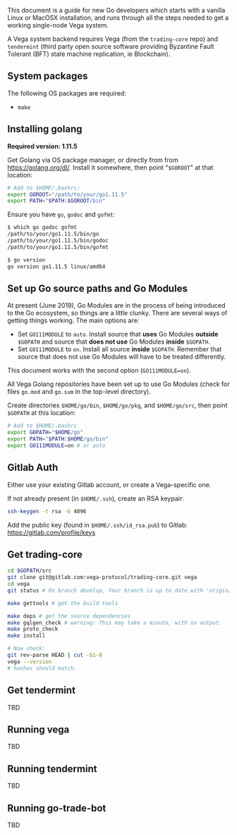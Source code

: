 This document is a guide for new Go developers which starts with a vanilla Linux
or MacOSX installation, and runs through all the steps needed to get a working
single-node Vega system.

A Vega system backend requires Vega (from the `trading-core` repo) and
`tendermint` (third party open source software providing Byzantine Fault
Tolerant (BFT) state machine replication, ie Blockchain).

## System packages

The following OS packages are required:

* `make`

## Installing golang

**Required version: 1.11.5**

Get Golang via OS package manager, or directly from from https://golang.org/dl/.
Install it somewhere, then point "`$GOROOT`" at that location:

```bash
# Add to $HOME/.bashrc:
export GOROOT="/path/to/your/go1.11.5"
export PATH="$PATH:$GOROOT/bin"
```

Ensure you have `go`, `godoc` and `gofmt`:

```bash
$ which go godoc gofmt
/path/to/your/go1.11.5/bin/go
/path/to/your/go1.11.5/bin/godoc
/path/to/your/go1.11.5/bin/gofmt

$ go version
go version go1.11.5 linux/amd64
```

## Set up Go source paths and Go Modules

At present (June 2019), Go Modules are in the process of being introduced to the
Go ecosystem, so things are a little clunky. There are several ways of getting
things working. The main options are:

* Set `GO111MODULE` to `auto`. Install source that **uses** Go Modules
  **outside** `$GOPATH` and source that **does not use** Go Modules **inside**
  `$GOPATH`.
* Set `GO111MODULE` to `on`. Install all source **inside** `$GOPATH`. Remember
  that source that does not use Go Modules will have to be treated differently.

This document works with the second option (`GO111MODULE=on`).

All Vega Golang repositories have been set up to use Go Modules (check for files
`go.mod` and `go.sum` in the top-level directory).

Create directories `$HOME/go/bin`, `$HOME/go/pkg`, and `$HOME/go/src`, then
point `$GOPATH` at this location:

```bash
# Add to $HOME/.bashrc
export GOPATH="$HOME/go"
export PATH="$PATH:$HOME/go/bin"
export GO111MODULE=on # or auto
```

## Gitlab Auth

Either use your existing Gitlab account, or create a Vega-specific one.

If not already present (in `$HOME/.ssh`), create an RSA keypair:

```bash
ssh-keygen -t rsa -b 4096
```

Add the public key (found in `$HOME/.ssh/id_rsa.pub`) to Gitlab:
https://gitlab.com/profile/keys

## Get trading-core

```bash
cd $GOPATH/src
git clone git@gitlab.com:vega-protocol/trading-core.git vega
cd vega
git status # On branch develop, Your branch is up to date with 'origin/develop'.

make gettools # get the build tools

make deps # get the source dependencies
make gqlgen_check # warning: This may take a minute, with no output.
make proto_check
make install

# Now check:
git rev-parse HEAD | cut -b1-8
vega --version
# hashes should match.
```

## Get tendermint

TBD

## Running vega

TBD

## Running tendermint

TBD

## Running go-trade-bot

TBD
